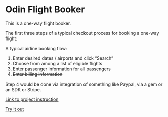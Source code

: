 # Odin Flight Booker

This is a one-way flight booker.

The first three steps of a typical checkout process for booking a one-way flight:

A typical airline booking flow:

1.  Enter desired dates / airports and click “Search”
2.  Choose from among a list of eligible flights
3.  Enter passenger information for all passengers
4.  ~~Enter billing information~~

Step 4 would be done via integration of something like Paypal, via a gem or an SDK or Stripe.

[Link to project instruction](https://www.theodinproject.com/courses/ruby-on-rails/lessons/building-advanced-forms)

[Try it out](https://mighty-badlands-64879.herokuapp.com/)
